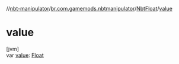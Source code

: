 //[nbt-manipulator](../../../index.md)/[br.com.gamemods.nbtmanipulator](../index.md)/[NbtFloat](index.md)/[value](value.md)

# value

[jvm]\
var [value](value.md): [Float](https://kotlinlang.org/api/latest/jvm/stdlib/kotlin/-float/index.html)
